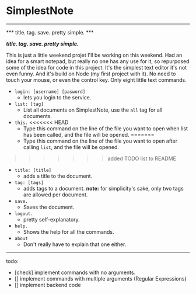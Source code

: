 # SimplestNote

---
*** title. tag. save. pretty simple. ***

***title. tag. save. pretty simple.***




This is just a little weekend projet I'll be working on this weekend. Had an idea for a smart notepad, but really no one has any use for it, so repurposed some of the idea for code in this project. It's the simplest text editor it's not even funny. And it's build on Node (my first project with it). No need to touch your mouse, or even the control key. Only eight little text commands.

- `login: [username] [pasword]`
  - lets you login to the service.
- `list: [tag]`
  - List all documents on SimplestNote, use the `all` tag for all documents.
- `this.`
<<<<<<< HEAD
  - Type this command on the line of the file you want to open when list has been called, and the file will be opened.
=======
  - Type this command on the line of the file you want to open after calling `list`, and the file will be opened.
>>>>>>> added TODO list to README
- `title: [title]`
  - adds a title to the document.
- `tag: [tags]`
  - adds tags to a document. **note:** for simplicity's sake, only two tags are allowed per document.
- `save.`
  - Saves the document.
- `logout.`
  - pretty self-explanatory.
- `help.`
  - Shows the help for all the commands.
- `about`
  - Don't really have to explain that one either.

---

todo:
- [check] implement commands with no arguments.
- []      implement commands with multiple arguments (Regular Expressions)
- []      implement backend code
